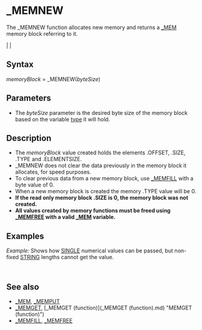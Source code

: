 # _MEMNEW

The _MEMNEW function allocates new memory and returns a [_MEM](_MEM.md) memory block referring to it.

  

|  |

## Syntax

*memoryBlock* = _MEMNEW(*byteSize*)
  

## Parameters

* The *byteSize* parameter is the desired byte size of the memory block based on the variable [type](type.md) it will hold.

  

## Description

* The *memoryBlock* value created holds the elements .OFFSET, .SIZE, .TYPE and .ELEMENTSIZE.
* _MEMNEW does not clear the data previously in the memory block it allocates, for speed purposes.
* To clear previous data from a new memory block, use [_MEMFILL](_MEMFILL.md) with a byte value of 0.
* When a new memory block is created the memory .TYPE value will be 0.
* **If the read only memory block .SIZE is 0, the memory block was not created.**
* **All values created by memory functions must be freed using [_MEMFREE](_MEMFREE.md) with a valid [_MEM](_MEM.md) variable.**

  

## Examples

*Example:* Shows how [SINGLE](SINGLE.md) numerical values can be passed, but non-fixed [STRING](STRING.md) lengths cannot get the value.

``` [DIM](DIM.md) m [AS](AS.md) [_MEM](_MEM.md) [DIM](DIM.md) f [AS](AS.md) [STRING](STRING.md) * 5 m = _MEMNEW(5) 'create new memory block of 5 bytes a = 12345.6 [_MEMPUT](_MEMPUT.md) m, m.OFFSET, a 'put single value [_MEMGET](_MEMGET.md) m, m.OFFSET, b 'get single value [PRINT](PRINT.md) "b = "; b c$ = "Doggy" [_MEMPUT](_MEMPUT.md) m, m.OFFSET, c$ 'put 5 byte string value [_MEMGET](_MEMGET.md) m, m.OFFSET, d$ 'get unfixed length string value [_MEMGET](_MEMGET.md) m, m.OFFSET, f  'get 5 byte string value e$ = [_MEMGET](_MEMGET.md) "MEMGET (function)")(m, m.OFFSET, [STRING](STRING.md) * 5) 'get 5 byte string value [PRINT](PRINT.md) "d$ = "; d$; [LEN](LEN.md)(d$) 'prints empty string [PRINT](PRINT.md) "e$ = "; e$; [LEN](LEN.md)(e$) [PRINT](PRINT.md) "f = "; f; [LEN](LEN.md)(f)  
```

``` b =  12345.6 d$ =  0 e$ = Doggy 5 f = Doggy 5  
```

  

## See also

* [_MEM](_MEM.md), [_MEMPUT](_MEMPUT.md)
* [_MEMGET](_MEMGET.md), [_MEMGET (function)](_MEMGET (function).md) "MEMGET (function)")
* [_MEMFILL](_MEMFILL.md), [_MEMFREE](_MEMFREE.md)

  
